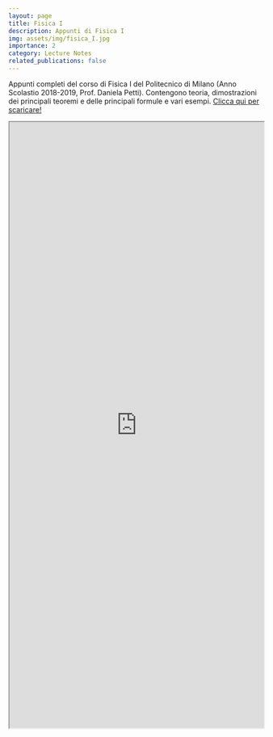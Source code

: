 ```yaml
---
layout: page
title: Fisica I
description: Appunti di Fisica I
img: assets/img/fisica_I.jpg
importance: 2
category: Lecture Notes
related_publications: false
---
```


Appunti completi del corso di Fisica I del Politecnico di Milano (Anno Scolastio 2018-2019, Prof. Daniela  Petti). Contengono teoria, dimostrazioni dei principali teoremi e delle principali formule e vari esempi. [Clicca qui per scaricare!](https://ravifrancesco.github.io/assets/pdf/fisica_I.pdf)

<iframe src="https://ravifrancesco.github.io/assets/pdf/fisica_I.pdf" width="100%" height="1200px">
  This browser does not support PDFs. Please download the PDF to view it: 
  <a href="https://ravifrancesco.github.io/assets/pdf/fisica_I.pdf">Download PDF</a>.
</iframe>
